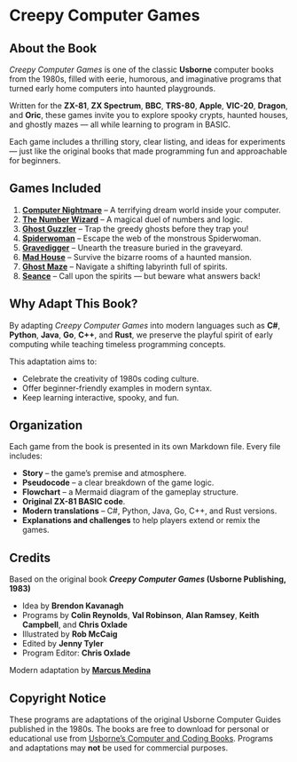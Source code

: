 # Creepy Computer Games

## About the Book

_Creepy Computer Games_ is one of the classic **Usborne** computer books from the 1980s, filled with eerie, humorous, and imaginative programs that turned early home computers into haunted playgrounds.

Written for the **ZX-81**, **ZX Spectrum**, **BBC**, **TRS-80**, **Apple**, **VIC-20**, **Dragon**, and **Oric**, these games invite you to explore spooky crypts, haunted houses, and ghostly mazes — all while learning to program in BASIC.

Each game includes a thrilling story, clear listing, and ideas for experiments — just like the original books that made programming fun and approachable for beginners.

## Games Included

1. [**Computer Nightmare**](./computer_nightmare.md) – A terrifying dream world inside your computer.
2. [**The Number Wizard**](./the_number_wizard.md) – A magical duel of numbers and logic.
3. [**Ghost Guzzler**](./ghost_guzzler.md) – Trap the greedy ghosts before they trap you!
4. [**Spiderwoman**](./spiderwoman.md) – Escape the web of the monstrous Spiderwoman.
5. [**Gravedigger**](./gravedigger.md) – Unearth the treasure buried in the graveyard.
6. [**Mad House**](./mad_house.md) – Survive the bizarre rooms of a haunted mansion.
7. [**Ghost Maze**](./ghost_maze.md) – Navigate a shifting labyrinth full of spirits.
8. [**Seance**](./seance.md) – Call upon the spirits — but beware what answers back!

## Why Adapt This Book?

By adapting _Creepy Computer Games_ into modern languages such as **C#**, **Python**, **Java**, **Go**, **C++**, and **Rust**, we preserve the playful spirit of early computing while teaching timeless programming concepts.

This adaptation aims to:

- Celebrate the creativity of 1980s coding culture.
- Offer beginner-friendly examples in modern syntax.
- Keep learning interactive, spooky, and fun.

## Organization

Each game from the book is presented in its own Markdown file.
Every file includes:

- **Story** – the game’s premise and atmosphere.
- **Pseudocode** – a clear breakdown of the game logic.
- **Flowchart** – a Mermaid diagram of the gameplay structure.
- **Original ZX-81 BASIC code**.
- **Modern translations** – C#, Python, Java, Go, C++, and Rust versions.
- **Explanations and challenges** to help players extend or remix the games.

## Credits

Based on the original book
**_Creepy Computer Games_ (Usborne Publishing, 1983)**

- Idea by **Brendon Kavanagh**
- Programs by **Colin Reynolds**, **Val Robinson**, **Alan Ramsey**, **Keith Campbell**, and **Chris Oxlade**
- Illustrated by **Rob McCaig**
- Edited by **Jenny Tyler**
- Program Editor: **Chris Oxlade**

Modern adaptation by [**Marcus Medina**](http://marcusmedina.pro)

## Copyright Notice

These programs are adaptations of the original Usborne Computer Guides published in the 1980s.
The books are free to download for personal or educational use from
[Usborne’s Computer and Coding Books](https://usborne.com/row/books/computer-and-coding-books).
Programs and adaptations may **not** be used for commercial purposes.
